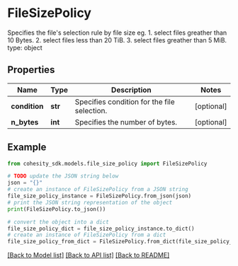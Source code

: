 # FileSizePolicy

Specifies the file's selection rule by file size eg. 1. select files greather than 10 Bytes. 2. select files less than 20 TiB. 3. select files greather than 5 MiB. type: object

## Properties

Name | Type | Description | Notes
------------ | ------------- | ------------- | -------------
**condition** | **str** | Specifies condition for the file selection. | [optional] 
**n_bytes** | **int** | Specifies the number of bytes. | [optional] 

## Example

```python
from cohesity_sdk.models.file_size_policy import FileSizePolicy

# TODO update the JSON string below
json = "{}"
# create an instance of FileSizePolicy from a JSON string
file_size_policy_instance = FileSizePolicy.from_json(json)
# print the JSON string representation of the object
print(FileSizePolicy.to_json())

# convert the object into a dict
file_size_policy_dict = file_size_policy_instance.to_dict()
# create an instance of FileSizePolicy from a dict
file_size_policy_from_dict = FileSizePolicy.from_dict(file_size_policy_dict)
```
[[Back to Model list]](../README.md#documentation-for-models) [[Back to API list]](../README.md#documentation-for-api-endpoints) [[Back to README]](../README.md)


